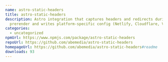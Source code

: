 ```yaml
---
name: astro-static-headers
title: astro-static-headers
description: Astro integration that captures headers and redirects during
  prerender and writes platform-specific config (Netlify, Cloudflare, Vercel).
categories:
  - uncategorized
npmUrl: https://www.npmjs.com/package/astro-static-headers
repoUrl: https://github.com/abemedia/astro-static-headers
homepageUrl: https://github.com/abemedia/astro-static-headers#readme
downloads: 93
---
```

